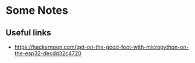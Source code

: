 # Some Notes

## Useful links
* https://hackernoon.com/get-on-the-good-foot-with-micropython-on-the-esp32-decdd32c4720
